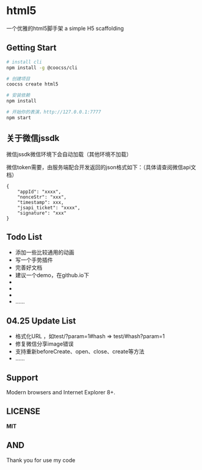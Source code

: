 # html5
一个优雅的html5脚手架
a simple H5 scaffolding

## Getting Start
```bash
# install cli
npm install -g @coocss/cli

# 创建项目
coocss create html5

# 安装依赖
npm install

# 开始你的表演，http://127.0.0.1:7777
npm start
```

## 关于微信jssdk
微信jssdk微信环境下会自动加载（其他环境不加载）

微信token需要，由服务端配合开发返回的json格式如下：（具体请查阅微信api文档）

```
{
	"appId": "xxxx",
	"nonceStr": "xxx",
	"timestamp": xxx,
	"jsapi_ticket": "xxxx",
	"signature": "xxx"
}
```

## Todo List
- 添加一些比较通用的动画
- 写一个手势插件
- 完善好文档
- 建议一个demo，在github.io下
-
-
-
- ......


## 04.25 Update List
- 格式化URL ，如test/?param=1#hash => test/#hash?param=1
- 修复微信分享image错误
- 支持重新beforeCreate、open、close、create等方法
- ......

## Support

Modern browsers and Internet Explorer 8+.


## LICENSE

**MIT**

## AND
Thank you for use my code
